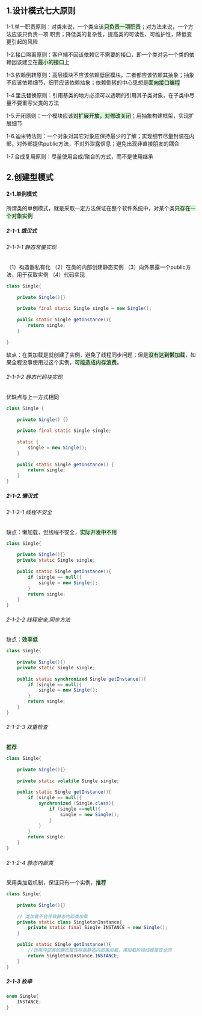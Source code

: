 ## 1.设计模式七大原则
1-1.单一职责原则：对类来说，一个类应该<mark style="background: #BBFABBA6;">只负责一项职责</mark>；对方法来说，一个方法应该只负责一项 职责；降低类的复杂性，提高类的可读性、可维护性，降低变更引起的风险

1-2.接口隔离原则：客户端不因该依赖它不需要的接口，即一个类对另一个类的依赖因该建立在<mark style="background: #BBFABBA6;">最小的接口</mark>上

1-3.依赖倒转原则：高层模块不应该依赖低层模块，二者都应该依赖其抽象；抽象不应该依赖细节，细节应该依赖抽象；依赖倒转的中心思想是<mark style="background: #BBFABBA6;">面向接口编程</mark>

1-4.里氏替换原则：引用基类的地方必须可以透明的引用其子类对象，在子类中尽量不要重写父类的方法

1-5.开闭原则：一个模块应该<mark style="background: #BBFABBA6;">对扩展开放，对修改关闭</mark>；用抽象构建框架，实现扩展细节

1-6.迪米特法则：一个对象对其它对象应保持最少的了解；实现细节尽量封装在内部，对外部提供public方法，不对外泄露信息；避免出现非直接朋友的耦合

1-7.合成复用原则：尽量使用合成/聚合的方式，而不是使用继承

## 2.创建型模式
#### 2-1.单例模式
所谓类的单例模式，就是采取一定方法保证在整个软件系统中，对某个类<mark style="background: #BBFABBA6;">只存在一个对象实例</mark>
##### 2-1-1.饿汉式
###### 2-1-1-1 静态常量实现
（1）构造器私有化
（2）在类的内部创建静态实例
（3）向外暴露一个public方法，用于获取实例
（4）代码实现
```java
class Single{  
  
    private Single(){}  
  
    private final static Single single = new Single();  
  
    public static Single getInstance(){  
        return single;  
    }  
  
}
```
缺点：在类加载是就创建了实例，避免了线程同步问题；但是<mark style="background: #BBFABBA6;">没有达到懒加载</mark>，如果全程没事使用过这个实例，<mark style="background: #BBFABBA6;">可能造成内存浪费</mark>。

###### 2-1-1-2 静态代码块实现
优缺点与上一方式相同
```java
class Single {  
  
    private Single() {}  
  
    private final static Single single; 
    
    static {  
        single = new Single();  
    }  
  
    public static Single getInstance() {  
        return single;  
    }  
}
```
##### 2-1-2.懒汉式
###### 2-1-2-1 线程不安全
缺点：懒加载，但线程不安全，<mark style="background: #BBFABBA6;">实际开发中不用</mark>
```java 
class Single{  
  
    private Single(){}  
    private static Single single;  
  
    public static Single getInstance(){  
        if (single == null){  
            single = new Single();  
        }  
        return single;  
    }  
}
```
###### 2-1-2-2 线程安全,同步方法
缺点：<mark style="background: #BBFABBA6;">效率低</mark>
```java
class Single{  
  
    private Single(){}  
    private static Single single;  
  
    public static synchronized Single getInstance(){  
        if (single == null){  
            single = new Single();  
        }  
        return single;  
    }  
}
```
###### 2-1-2-3 双重检查
<mark style="background: #BBFABBA6;">推荐</mark>
```java
class Single{  
  
    private Single(){}  
  
    private static volatile Single single;  
  
    public static Single getInstance(){  
        if (single == null){  
            synchronized (Single.class){  
                if (single ==null){  
                    single = new Single();  
                }  
            }  
        }  
        return single;  
    }  
}
```
###### 2-1-2-4 静态内部类
采用类加载机制，保证只有一个实例，<mark style="background: #BBFABBA6;">推荐</mark>
```java
class Single{  
  
    private Single(){}  
  
    // 类加载不会导致静态内部类加载  
    private static class SingletonInstance{  
        private static final Single INSTANCE = new Single();  
    }  
  
    public static Single getInstance(){  
        //调用内部类的静态属性导致静态内部类加载，类加载阶段线程是安全的          
		return SingletonInstance.INSTANCE;  
    }   
}
```
##### 2-1-3 枚举
```java
enum Single{
	INSTANCE;
}
```
